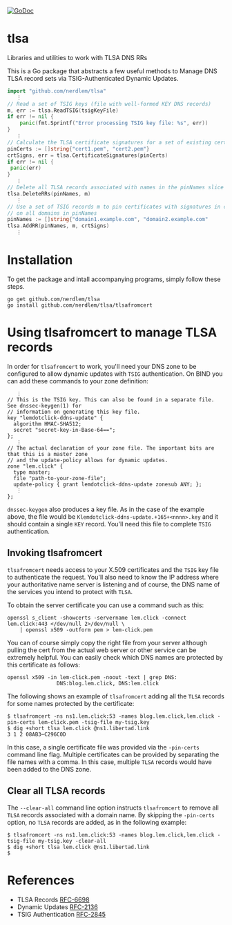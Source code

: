 [![GoDoc](https://godoc.org/github.com/nerdlem/tlsa?status.svg)](https://godoc.org/github.com/nerdlem/tlsa)

# tlsa

Libraries and utilities to work with TLSA DNS RRs

This is a Go package that abstracts a few useful methods to Manage DNS TLSA record sets  via TSIG-Authenticated Dynamic Updates.

```go
import "github.com/nerdlem/tlsa"
   ⋮
// Read a set of TSIG keys (file with well-formed KEY DNS records)
m, err := tlsa.ReadTSIG(tsigKeyFile)
if err != nil {
	panic(fmt.Sprintf("Error processing TSIG key file: %s", err))
}
   ⋮
// Calculate the TLSA certificate signatures for a set of existing certificates
pinCerts := []string{"cert1.pem", "cert2.pem"}
crtSigns, err = tlsa.CertificateSignatures(pinCerts)
if err != nil {
 panic(err)
}
   ⋮
// Delete all TLSA records associated with names in the pinNames slice
tlsa.DeleteRRs(pinNames, m)
   ⋮
// Use a set of TSIG records m to pin certificates with signatures in crtSigns
// on all domains in pinNames
pinNames := []string{"domain1.example.com", "domain2.example.com"
tlsa.AddRR(pinNames, m, crtSigns)
   ⋮
```

# Installation

To get the package and intall accompanying programs, simply follow these steps.

```
go get github.com/nerdlem/tlsa
go install github.com/nerdlem/tlsa/tlsafromcert
```

# Using tlsafromcert to manage TLSA records

In order for `tlsafromcert` to work, you'll need your DNS zone to be configured to allow dynamic updates with `TSIG` authentication. On BIND you can add these commands to your zone definition:

```bind
   ⋮
// This is the TSIG key. This can also be found in a separate file. See dnssec-keygen(1) for
// information on generating this key file.
key "lemdotclick-ddns-update" {
  algorithm HMAC-SHA512;
  secret "secret-key-in-Base-64==";
};
   ⋮
// The actual declaration of your zone file. The important bits are that this is a master zone
// and the update-policy allows for dynamic updates.
zone "lem.click" {
  type master;
  file "path-to-your-zone-file";
  update-policy { grant lemdotclick-ddns-update zonesub ANY; };
   ⋮
};
```

`dnssec-keygen` also produces a key file. As in the case of the example above, the file would be `Klemdotclick-ddns-update.+165+<nnnn>.key` and it should contain a single `KEY` record. You'll need this file to complete `TSIG` authentication.

## Invoking tlsafromcert

`tlsafromcert` needs access to your X.509 certificates and the `TSIG` key file to authenticate the request. You'll also need to know the IP address where your authoritative name server is listening and of course, the DNS name of the services you intend to protect with `TLSA`.

To obtain the server certificate you can use a command such as this:

```
openssl s_client -showcerts -servername lem.click -connect lem.click:443 </dev/null 2>/dev/null \
    | openssl x509 -outform pem > lem-click.pem
```

You can of course simply copy the right file from your server although pulling the cert from the actual web server or other service can be extremely helpful. You can easily check which DNS names are protected by this certificate as follows:

```
openssl x509 -in lem-click.pem -noout -text | grep DNS:
                DNS:blog.lem.click, DNS:lem.click
```

The following shows an example of `tlsafromcert` adding all the `TLSA` records for some names protected by the certificate:

```
$ tlsafromcert -ns ns1.lem.click:53 -names blog.lem.click,lem.click -pin-certs lem-click.pem -tsig-file my-tsig.key
$ dig +short tlsa lem.click @ns1.libertad.link
3 1 2 08AB3⋯C296C0D
```

In this case, a single certificate file was provided via the `-pin-certs` command line flag. Multiple certificates can be provided by separating the file names with a comma. In this case, multiple `TLSA` records would have been added to the DNS zone.

## Clear all TLSA records

The `--clear-all` command line option instructs `tlsafromcert` to remove all `TLSA` records associated with a domain name. By skipping the `-pin-certs` option, no `TLSA` records are added, as in the following example:

```
$ tlsafromcert -ns ns1.lem.click:53 -names blog.lem.click,lem.click -tsig-file my-tsig.key -clear-all
$ dig +short tlsa lem.click @ns1.libertad.link
$
```

# References

* TLSA Records [RFC-6698](https://tools.ietf.org/html/rfc6698)
* Dynamic Updates [RFC-2136](https://tools.ietf.org/html/rfc2136)
* TSIG Authentication [RFC-2845](https://www.ietf.org/rfc/rfc2845)
